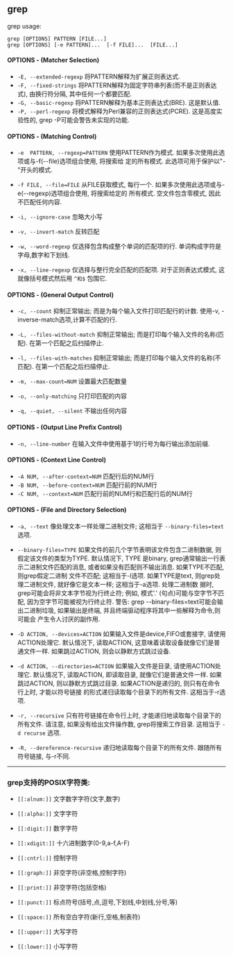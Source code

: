 ## grep

grep usage:
```
grep [OPTIONS] PATTERN [FILE...]
grep [OPTIONS] [-e PATTERN]...  [-f FILE]...  [FILE...]
```

#### OPTIONS - (Matcher Selection)

- `-E, --extended-regexp` 将PATTERN解释为扩展正则表达式.
- `-F, --fixed-strings` 将PATTERN解释为固定字符串列表(而不是正则表达式), 由换行符分隔, 其中任何一个都要匹配.
- `-G, --basic-regexp` 将PATTERN解释为基本正则表达式(BRE). 这是默认值.
- `-P, --perl-regexp` 将模式解释为Perl兼容的正则表达式(PCRE). 这是高度实验性的, grep -P可能会警告未实现的功能.

#### OPTIONS - (Matching Control)

- `-e  PATTERN, --regexp=PATTERN` 使用PATTERN作为模式. 如果多次使用此选项或与-f(--file)选项组合使用, 将搜索给
定的所有模式. 此选项可用于保护以"-"开头的模式.

- `-f FILE, --file=FILE` 从FILE获取模式, 每行一个. 如果多次使用此选项或与-e(--regexp)选项组合使用, 将搜索给定的
所有模式. 空文件包含零模式, 因此不匹配任何内容.

- `-i, --ignore-case` 忽略大小写
- `-v, --invert-match` 反转匹配
- `-w, --word-regexp` 仅选择包含构成整个单词的匹配项的行. 单词构成字符是字母,数字和下划线.
- `-x, --line-regexp` 仅选择与整行完全匹配的匹配项. 对于正则表达式模式, 这就像括号模式然后用 `^和$` 包围它.


#### OPTIONS - (General Output Control)

- `-c, --count` 抑制正常输出; 而是为每个输入文件打印匹配行的计数. 使用-v, -inverse-match选项,计算不匹配的行.

- `-L, --files-without-match`  抑制正常输出; 而是打印每个输入文件的名称(匹配). 在第一个匹配之后扫描停止.
- `-l, --files-with-matches` 抑制正常输出; 而是打印每个输入文件的名称(不匹配). 在第一个匹配之后扫描停止.

- `-m, --max-count=NUM` 设置最大匹配数量

- `-o, --only-matching` 只打印匹配的内容

- `-q, --quiet, --silent` 不输出任何内容


#### OPTIONS - (Output Line Prefix Control)

- `-n, --line-number` 在输入文件中使用基于1的行号为每行输出添加前缀.

#### OPTIONS - (Context Line Control)

- `-A NUM, --after-context=NUM`  匹配行后的NUM行
- `-B NUM, --before-context=NUM` 匹配行前的NUM行
- `-C NUM, --context=NUM`        匹配行前的NUM行和匹配行后的NUM行


#### OPTIONS - (File and Directory Selection)

- `-a, --text` 像处理文本一样处理二进制文件; 这相当于 `--binary-files=text` 选项.

- `--binary-files=TYPE` 如果文件的前几个字节表明该文件包含二进制数据, 则假定该文件的类型为TYPE. 默认情况下, TYPE
是binary,  grep通常输出一行表示二进制文件匹配的消息, 或者如果没有匹配则不输出消息. 如果TYPE不匹配, 则grep假定二进制
文件不匹配; 这相当于-I选项. 如果TYPE是text, 则grep处理二进制文件, 就好像它是文本一样; 这相当于-a选项. 处理二进制数
据时, grep可能会将非文本字节视为行终止符; 例如, 模式'.' (句点)可能与空字节不匹配, 因为空字节可能被视为行终止符.
警告: grep --binary-files=text可能会输出二进制垃圾, 如果输出是终端, 并且终端驱动程序将其中一些解释为命令,则可能会
产生令人讨厌的副作用.

- `-D ACTION, --devices=ACTION` 如果输入文件是device,FIFO或套接字, 请使用ACTION处理它. 默认情况下, 读取ACTION,
这意味着读取设备就像它们是普通文件一样. 如果跳过ACTION, 则会以静默方式跳过设备.

- `-d ACTION, --directories=ACTION` 如果输入文件是目录, 请使用ACTION处理它. 默认情况下, 读取ACTION, 即读取目录,
就像它们是普通文件一样. 如果跳过ACTION, 则以静默方式跳过目录. 如果ACTION是递归的, 则只有在命令行上时, 才能以符号链接
的形式递归读取每个目录下的所有文件. 这相当于-r选项.


- `-r, --recursive` 只有符号链接在命令行上时, 才能递归地读取每个目录下的所有文件. 请注意, 如果没有给出文件操作数,
grep将搜索工作目录. 这相当于 `-d recurse` 选项.

- `-R, --dereference-recursive`  递归地读取每个目录下的所有文件. 跟随所有符号链接, 与-r不同.

---

### grep支持的POSIX字符类:

- `[[:alnum:]]` 文字数字字符(文字,数字)
- `[[:alpha:]]` 文字字符
- `[[:digit:]]` 数字字符
- `[[:xdigit:]]` 十六进制数字(0-9,a-f,A-F)

- `[[:cntrl:]]` 控制字符
- `[[:graph:]]` 非空字符(非空格,控制字符)
- `[[:print:]]` 非空字符(包括空格)
- `[[:punct:]]` 标点符号(括号,点,逗号,下划线,中划线,分号,等)
- `[[:space:]]` 所有空白字符(新行,空格,制表符)

- `[[:upper:]]` 大写字符
- `[[:lower:]]` 小写字符

